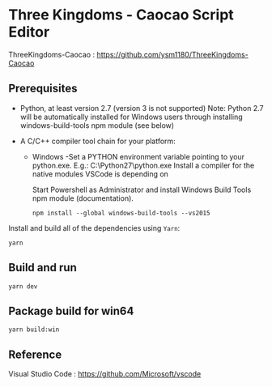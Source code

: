 # Three Kingdoms - Caocao Script Editor
ThreeKingdoms-Caocao : https://github.com/ysm1180/ThreeKingdoms-Caocao


## Prerequisites
- Python, at least version 2.7 (version 3 is not supported)
Note: Python 2.7 will be automatically installed for Windows users through installing windows-build-tools npm module (see below)

- A C/C++ compiler tool chain for your platform:
    - Windows
        -Set a PYTHON environment variable pointing to your python.exe. E.g.: C:\Python27\python.exe
        Install a compiler for the native modules VSCode is depending on

        Start Powershell as Administrator and install Windows Build Tools npm module (documentation).

        ```
        npm install --global windows-build-tools --vs2015
        ```

Install and build all of the dependencies using `Yarn`:
```
yarn
```

## Build and run
```
yarn dev
```

## Package build for win64
```
yarn build:win
```

## Reference
Visual Studio Code : https://github.com/Microsoft/vscode